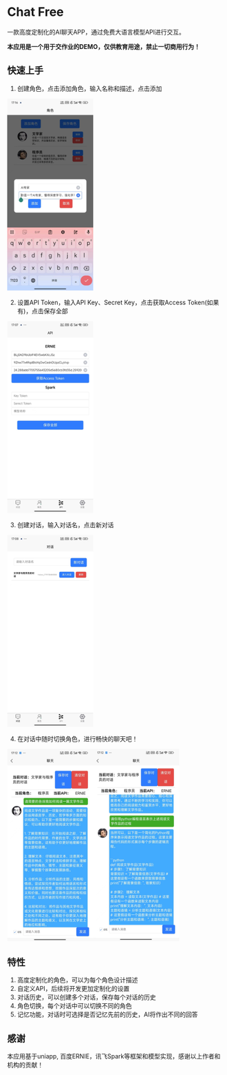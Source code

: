 # Chat Free

一款高度定制化的AI聊天APP，通过免费大语言模型API进行交互。

**本应用是一个用于交作业的DEMO，仅供教育用途，禁止一切商用行为！**

## 快速上手

1. 创建角色，点击添加角色，输入名称和描述，点击添加

<!-- ![](examples/add%20role.jpg) -->
<img src="examples/add%20role.jpg" width="200px">

2. 设置API Token，输入API Key、Secret Key，点击获取Access Token(如果有)，点击保存全部

<!-- ![](examples/access.jpg) -->
<img src="examples/access.jpg" width="200px">

3. 创建对话，输入对话名，点击新对话

<!-- ![](examples/chat.jpg) -->
<img src="examples/chat.jpg" width="200px">

4. 在对话中随时切换角色，进行畅快的聊天吧！

<!-- ![](examples/multi%20role%20chat1.jpg)![](examples/multi%20role%20chat2.jpg) -->
<img src="examples/multi%20role%20chat1.jpg" width="200px"><img src="examples/multi%20role%20chat2.jpg" width="200px">

## 特性

1. 高度定制化的角色，可以为每个角色设计描述
2. 自定义API，后续将开发更加定制化的设置
3. 对话历史，可以创建多个对话，保存每个对话的历史
4. 角色切换，每个对话中可以切换不同的角色
5. 记忆功能，对话时可选择是否记忆先前的历史，AI将作出不同的回答

## 感谢

本应用基于uniapp, 百度ERNIE，讯飞Spark等框架和模型实现，感谢以上作者和机构的贡献！

